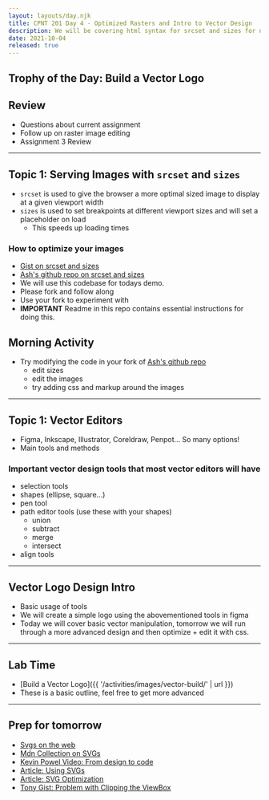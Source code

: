 ```yaml
---
layout: layouts/day.njk
title: CPNT 201 Day 4 - Optimized Rasters and Intro to Vector Design
description: We will be covering html syntax for srcset and sizes for use with raster images. This is the second part of content needed to finish assignment 2. We will also walk through creating a vector icon in figma.
date: 2021-10-04
released: true
---
```


## Trophy of the Day: Build a Vector Logo

## Review
- Questions about current assignment
- Follow up on raster image editing
- Assignment 3 Review

---
## Topic 1: Serving Images with `srcset` and `sizes`
- `srcset` is used to give the browser a more optimal sized image to display at a given viewport width
- `sizes` is used to set breakpoints at different viewport sizes and will set a placeholder on load
  - This speeds up loading times

### How to optimize your images
- [Gist on srcset and sizes](https://gist.github.com/lilyx13/fff897237bcd0427183c76eee9483404)
- [Ash's github repo on srcset and sizes](https://github.com/lilyx13/srcset-demo-code)
- We will use this codebase for todays demo.
- Please fork and follow along
- Use your fork to experiment with
- **IMPORTANT** Readme in this repo contains essential instructions for doing this.

## Morning Activity
- Try modifying the code in your fork of [Ash's github repo](https://github.com/lilyx13/srcset-demo-code)
  - edit sizes
  - edit the images
  - try adding css and markup around the images
  
---
## Topic 1: Vector Editors
- Figma, Inkscape, Illustrator, Coreldraw, Penpot... So many options!
- Main tools and methods 

### Important vector design tools that most vector editors will have
- selection tools
- shapes (ellipse, square...)
- pen tool
- path editor tools (use these with your shapes)
  - union
  - subtract
  - merge
  - intersect
- align tools

---
## Vector Logo Design Intro
- Basic usage of tools
- We will create a simple logo using the abovementioned tools in figma
- Today we will cover basic vector manipulation, tomorrow we will run through a more advanced design and then optimize + edit it with css.

---
## Lab Time
- [Build a Vector Logo]({{ '/activities/images/vector-build/' | url }})
- These is a basic outline, feel free to get more advanced


---

## Prep for tomorrow
- [Svgs on the web](https://svgontheweb.com/)
- [Mdn Collection on SVGs](https://developer.mozilla.org/en-US/docs/Web/SVG)
- [Kevin Powel Video: From design to code](https://www.youtube.com/watch?v=hQCRU7hZldE)
- [Article: Using SVGs](https://css-tricks.com/using-svg/)
- [Article: SVG Optimization](https://css-tricks.com/understanding-and-manually-improving-svg-optimization/)
- [Tony Gist: Problem with Clipping the ViewBox](https://gist.github.com/acidtone/1180c12d207234f9a053eedda981ddf9)
